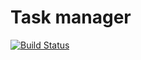 # Task manager

[![Build Status](https://travis-ci.org/recroot89/task-manager.svg?branch=master)](https://travis-ci.org/recroot89/task-manager)
